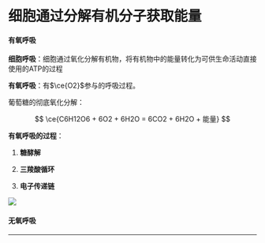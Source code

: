 # 细胞通过分解有机分子获取能量

#### 有氧呼吸

**细胞呼吸**：细胞通过氧化分解有机物，将有机物中的能量转化为可供生命活动直接使用的ATP的过程

**有氧呼吸**：有$\ce{O2}$参与的呼吸过程。

葡萄糖的彻底氧化分解：

$$
\ce{C6H12O6 + 6O2 + 6H2O = 6CO2 + 6H2O + 能量}
$$

**有氧呼吸的过程**：

1. **糖酵解**

2. **三羧酸循环**

3. **电子传递链**

![](C:\Users\Run%20Running\AppData\Roaming\marktext\images\2024-06-07-21-58-19-image.png)

#### 无氧呼吸

****
